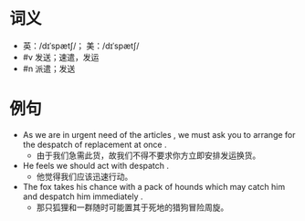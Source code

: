 # 词义
- 英：/dɪˈspætʃ/； 美：/dɪˈspætʃ/
- #v 发送；速遣，发运
- #n 派遣；发送
# 例句
- As we are in urgent need of the articles , we must ask you to arrange for the despatch of replacement at once .
	- 由于我们急需此货，故我们不得不要求你方立即安排发运换货。
- He feels we should act with despatch .
	- 他觉得我们应该迅速行动。
- The fox takes his chance with a pack of hounds which may catch him and despatch him immediately .
	- 那只狐狸和一群随时可能置其于死地的猎狗冒险周旋。
